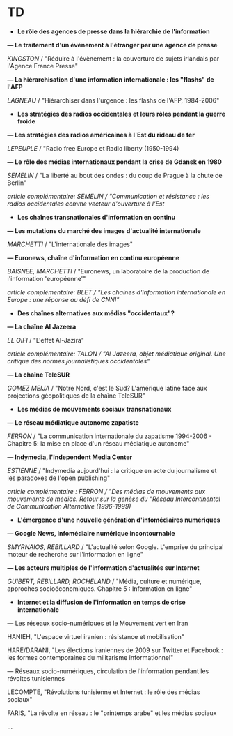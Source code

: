 # TD

* **Le rôle des agences de presse dans la hiérarchie de l'information**

**— Le traitement d'un événement à l'étranger par une agence de presse**

_KINGSTON_ / "Réduire à l'évènement : la couverture de sujets irlandais par l'Agence France Presse"

**— La hiérarchisation d'une information internationale : les "flashs" de l'AFP**

_LAGNEAU_ / "Hiérarchiser dans l'urgence : les flashs de l'AFP, 1984-2006"

* **Les stratégies des radios occidentales et leurs rôles pendant la guerre froide**

**— Les stratégies des radios américaines à l'Est du rideau de fer**

_LEPEUPLE_ / "Radio free Europe et Radio liberty \(1950-1994\)

**— Le rôle des médias internationaux pendant la crise de Gdansk en 1980**

_SEMELIN_ / "La liberté au bout des ondes : du coup de Prague à la chute de Berlin"

_article complémentaire: SEMELIN / "Communication et résistance : les radios occidentales comme vecteur d'ouverture à l'Est_

* **Les chaînes transnationales d'information en continu**

**— Les mutations du marché des images d'actualité internationale**

_MARCHETTI_ / "L'internationale des images"

**— Euronews, chaîne d'information en continu européenne**

_BAISNEE, MARCHETTI_ / "Euronews, un laboratoire de la production de l'information 'européenne'"

_article complémentaire: BLET / "Les chaines d'information internationale en Europe : une réponse au défi de CNNI"_

* **Des chaînes alternatives aux médias "occidentaux"?**

**— La chaîne Al Jazeera**

_EL OIFI_ / "L'effet Al-Jazira"

_article complémentaire: TALON / "Al Jazeera, objet médiatique original. Une critique des normes journalistiques occidentales"_

**— La chaîne TeleSUR**

_GOMEZ MEIJA_ / "Notre Nord, c'est le Sud? L'amérique latine face aux projections géopolitiques de la chaîne TeleSUR"

* **Les médias de mouvements sociaux transnationaux**

**— Le réseau médiatique autonome zapatiste**

_FERRON_ / "La communication internationale du zapatisme 1994-2006 - Chapitre 5: la mise en place d'un réseau médiatique autonome"

**— Indymedia, l'Independent Media Center**

_ESTIENNE_ / "Indymedia aujourd'hui : la critique en acte du journalisme et les paradoxes de l'open publishing"

_article complémentaire : FERRON / "Des médias de mouvements aux mouvements de médias. Retour sur la genèse du "Réseau Intercontinental de Communication Alternative \(1996-1999\)_

* **L'émergence d'une nouvelle génération d'infomédiaires numériques**

**— Google News, infomédiaire numérique incontournable**

_SMYRNAIOS, REBILLARD_ / "L'actualité selon Google. L'emprise du principal moteur de recherche sur l'information en ligne"

**— Les acteurs multiples de l'information d'actualités sur Internet**

_GUIBERT, REBILLARD, ROCHELAND_ / "Média, culture et numérique, approches socioéconomiques. Chapitre 5 : Information en ligne"

* **Internet et la diffusion de l'information en temps de crise internationale**

— Les réseaux socio-numériques et le Mouvement vert en Iran

HANIEH, "L'espace virtuel iranien : résistance et mobilisation"

HARE/DARANI, "Les élections iraniennes de 2009 sur Twitter et Facebook : les formes contemporaines du militarisme informationnel"

— Réseaux socio-numériques, circulation de l'information pendant les révoltes tunisiennes

LECOMPTE, "Révolutions tunisienne et Internet : le rôle des médias sociaux"

FARIS, "La révolte en réseau : le "printemps arabe" et les médias sociaux

...

